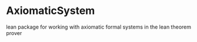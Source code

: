 # AxiomaticSystem

lean package for working with axiomatic formal systems in the lean theorem prover